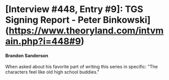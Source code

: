 # [Interview #448, Entry #9]: TGS Signing Report - Peter Binkowski](https://www.theoryland.com/intvmain.php?i=448#9)

#### Brandon Sanderson

When asked about his favorite part of writing this series in specific: "The characters feel like old high school buddies."


